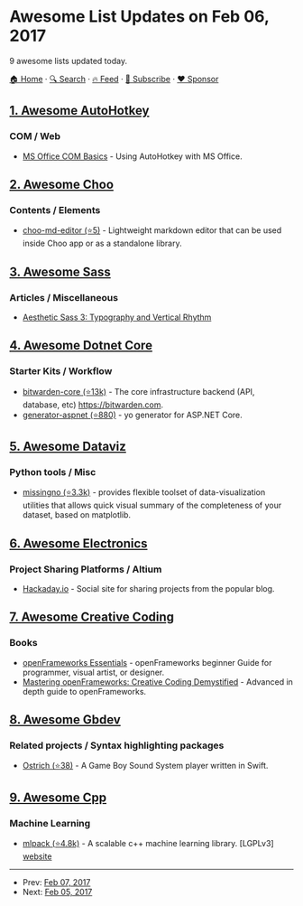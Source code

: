 # Awesome List Updates on Feb 06, 2017

9 awesome lists updated today.

[🏠 Home](/README.md) · [🔍 Search](https://www.trackawesomelist.com/search/) · [🔥 Feed](https://www.trackawesomelist.com/rss.xml) · [📮 Subscribe](https://trackawesomelist.us17.list-manage.com/subscribe?u=d2f0117aa829c83a63ec63c2f&id=36a103854c) · [❤️  Sponsor](https://github.com/sponsors/theowenyoung)



## [1. Awesome AutoHotkey](/content/ahkscript/awesome-AutoHotkey/README.md)

### COM / Web

*   [MS Office COM Basics](https://autohotkey.com/boards/viewtopic.php?f=7\&t=8978) - Using AutoHotkey with MS Office.

## [2. Awesome Choo](/content/choojs/awesome-choo/README.md)

### Contents / Elements

*   [choo-md-editor (⭐5)](https://github.com/dbtek/choo-md-editor) - Lightweight markdown editor that can be used inside Choo app or as a standalone library.

## [3. Awesome Sass](/content/Famolus/awesome-sass/README.md)

### Articles / Miscellaneous

*   [Aesthetic Sass 3: Typography and Vertical Rhythm](https://scotch.io/tutorials/aesthetic-sass-3-typography-and-vertical-rhythm)

## [4. Awesome Dotnet Core](/content/thangchung/awesome-dotnet-core/README.md)

### Starter Kits / Workflow

*   [bitwarden-core (⭐13k)](https://github.com/bitwarden/core) - The core infrastructure backend (API, database, etc) <https://bitwarden.com>.
*   [generator-aspnet (⭐880)](https://github.com/OmniSharp/generator-aspnet) - yo generator for ASP.NET Core.

## [5. Awesome Dataviz](/content/javierluraschi/awesome-dataviz/README.md)

### Python tools / Misc

*   [missingno (⭐3.3k)](https://github.com/ResidentMario/missingno) - provides flexible toolset of data-visualization utilities that allows quick visual summary of the completeness of your dataset, based on matplotlib.

## [6. Awesome Electronics](/content/kitspace/awesome-electronics/README.md)

### Project Sharing Platforms / Altium

*   [Hackaday.io](https://hackaday.io) - Social site for sharing projects from the popular blog.

## [7. Awesome Creative Coding](/content/terkelg/awesome-creative-coding/README.md)

### Books

*   [openFrameworks Essentials](https://www.packtpub.com/application-development/openframeworks-essentials) - openFrameworks beginner Guide for programmer, visual artist, or designer.
*   [Mastering openFrameworks: Creative Coding Demystified](https://www.packtpub.com/application-development/mastering-openframeworks-creative-coding-demystified) - Advanced in depth guide to openFrameworks.

## [8. Awesome Gbdev](/content/gbdev/awesome-gbdev/README.md)

### Related projects / Syntax highlighting packages

*   [Ostrich (⭐38)](https://github.com/PumpMagic/ostrich) - A Game Boy Sound System player written in Swift.

## [9. Awesome Cpp](/content/fffaraz/awesome-cpp/README.md)

### Machine Learning

*   [mlpack (⭐4.8k)](https://github.com/mlpack/mlpack) - A scalable c++ machine learning library. \[LGPLv3] [website](http://www.mlpack.org/)

---

- Prev: [Feb 07, 2017](/content/2017/02/07/README.md)
- Next: [Feb 05, 2017](/content/2017/02/05/README.md)